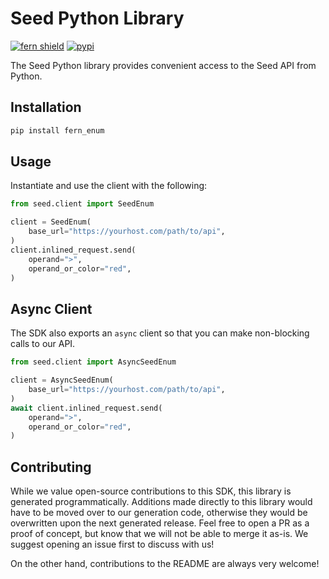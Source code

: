 # Seed Python Library

[![fern shield](https://img.shields.io/badge/%F0%9F%8C%BF-SDK%20generated%20by%20Fern-brightgreen)](https://github.com/fern-api/fern)
[![pypi](https://img.shields.io/pypi/v/fern_enum)](https://pypi.python.org/pypi/fern_enum)

The Seed Python library provides convenient access to the Seed API from Python.

## Installation

```sh
pip install fern_enum
```

## Usage

Instantiate and use the client with the following:

```python
from seed.client import SeedEnum

client = SeedEnum(
    base_url="https://yourhost.com/path/to/api",
)
client.inlined_request.send(
    operand=">",
    operand_or_color="red",
)
```

## Async Client

The SDK also exports an `async` client so that you can make non-blocking calls to our API.

```python
from seed.client import AsyncSeedEnum

client = AsyncSeedEnum(
    base_url="https://yourhost.com/path/to/api",
)
await client.inlined_request.send(
    operand=">",
    operand_or_color="red",
)
```

## Contributing

While we value open-source contributions to this SDK, this library is generated programmatically.
Additions made directly to this library would have to be moved over to our generation code,
otherwise they would be overwritten upon the next generated release. Feel free to open a PR as
a proof of concept, but know that we will not be able to merge it as-is. We suggest opening
an issue first to discuss with us!

On the other hand, contributions to the README are always very welcome!
